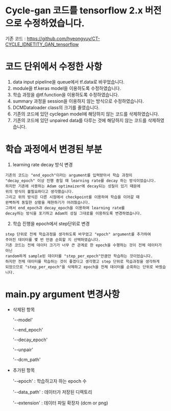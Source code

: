 # Cycle-gan 코드를 tensorflow 2.x 버전으로 수정하였습니다.

기존 코드 : https://github.com/hyeongyuy/CT-CYCLE_IDNETITY_GAN_tensorflow

# 코드 단위에서 수정한 사항

  1. data input pipeline을 queue에서 tf.data로 바꾸었습니다.
  2. module을 tf.keras model을 이용하도록 수정하였습니다.
  3. 학습 과정을 @tf.function을 이용하도록 수정하였습니다.
  4. summary 과정을 session을 이용하지 않는 방식으로 수정하였습니다.
  5. DCMDataloader class의 크기를 줄였습니다.
  6. 기존의 코드에 있던 cyclegan model에 해당하지 않는 코드를 삭제하였습니다.
  7. 기존의 코드에 있던 unpaired data를 다루는 것에 해당하지 않는 코드를 삭제하였습니다.
  
# 학습 과정에서 변경된 부분

  1. learning rate decay 방식 변경
  
    기존의 코드는 "end_epoch"이라는 argument를 입력받아서 학습 과정이
    "decay_epoch" 이상 진행 중일 때 learning rate를 decay 하는 방식이었습니다.
    하지만 기존에 사용하는 Adam optimaizer에 decay되는 성질이 있기 때문에
    위의 방식이 불필요하다고 생각했습니다.
    그리고 위의 방식은 다른 시점에서 checkpoint를 이용하여 학습을 이어갈 때
    완벽하게 동일한 상황을 재현하기가 어려웠습니다.
    그래서 end_epoch과 decay_epoch을 이용하여 learning rate를
    decay하는 방식을 포기하고 Adam의 성질 그대로를 이용하도록 변경하였습니다.
    
  2. 학습 진행을 epoch에서 step단위로 변경
  
    step 단위로 전체 학습과정을 생각하도록 바꾸었고 "epoch" argument를 추가하여
    주어진 데이터를 몇 번 만큼 순회할 지 선택하였습니다.
    기존 코드는 전체 데이터 크기가 너무 큰 관계로 한 epoch을 수행하는 것이 전체 데이터가 아닌
    random하게 sample된 데이터를 "step_per_epoch"만큼만 학습하는 것이었습니다.
    하지만 전체 데이터를 학습하는 것이 좋겠다고 생각했고 step 단위로 학습과정을 생각하게
    되었으므로 "step_per_epoch"을 삭제하고 epoch을 전체 데이터를 순회하는 단위로 바꿨습니다.
    
# main.py argument 변경사항
  
  - 삭제된 항목
  
    '--model'
    
    '--end_epoch'
    
    '--decay_epoch'
    
    '--unpair'
    
    '--dcm_path'
  
  - 추가된 항목
  
    '--epoch' : 학습하고자 하는 epoch 수
    
    '--data_path' : 데이터가 저장된 디렉토리
 
    '--extension' : 데이터 파일 확장자 (dcm or png)
